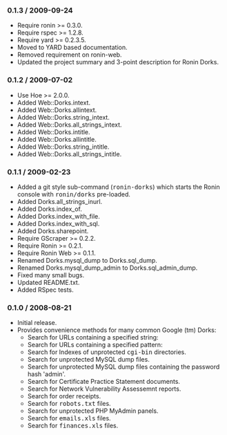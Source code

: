 ### 0.1.3 / 2009-09-24

* Require ronin >= 0.3.0.
* Require rspec >= 1.2.8.
* Require yard >= 0.2.3.5.
* Moved to YARD based documentation.
* Removed requirement on ronin-web.
* Updated the project summary and 3-point description for Ronin Dorks.

### 0.1.2 / 2009-07-02

* Use Hoe >= 2.0.0.
* Added Web::Dorks.intext.
* Added Web::Dorks.allintext.
* Added Web::Dorks.string_intext.
* Added Web::Dorks.all_strings_intext.
* Added Web::Dorks.intitle.
* Added Web::Dorks.allintitle.
* Added Web::Dorks.string_intitle.
* Added Web::Dorks.all_strings_intitle.

### 0.1.1 / 2009-02-23

* Added a git style sub-command (<tt>ronin-dorks</tt>) which starts the
  Ronin console with <tt>ronin/dorks</tt> pre-loaded.
* Added Dorks.all_strings_inurl.
* Added Dorks.index_of.
* Added Dorks.index_with_file.
* Added Dorks.index_with_sql.
* Added Dorks.sharepoint.
* Require GScraper >= 0.2.2.
* Require Ronin >= 0.2.1.
* Require Ronin Web >= 0.1.1.
* Renamed Dorks.mysql_dump to Dorks.sql_dump.
* Renamed Dorks.mysql_dump_admin to Dorks.sql_admin_dump.
* Fixed many small bugs.
* Updated README.txt.
* Added RSpec tests.

### 0.1.0 / 2008-08-21

* Initial release.
* Provides convenience methods for many common Google (tm) Dorks:
  * Search for URLs containing a specified string:
  * Search for URLs containing a specified pattern:
  * Search for Indexes of unprotected <tt>cgi-bin</tt> directories.
  * Search for unprotected MySQL dump files.
  * Search for unprotected MySQL dump files containing the password hash
    'admin'.
  * Search for Certificate Practice Statement documents.
  * Search for Network Vulnerability Assessemnt reports.
  * Search for order receipts.
  * Search for <tt>robots.txt</tt> files.
  * Search for unprotected PHP MyAdmin panels.
  * Search for <tt>emails.xls</tt> files.
  * Search for <tt>finances.xls</tt> files.

